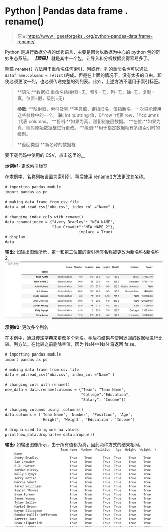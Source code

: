 # Python | Pandas data frame . rename()

> 原文:[https://www . geesforgeks . org/python-pandas-data frame-rename/](https://www.geeksforgeeks.org/python-pandas-dataframe-rename/)

Python 是进行数据分析的优秀语言，主要是因为以数据为中心的 python 包的奇妙生态系统。 ***【熊猫】*** 就是其中一个包，让导入和分析数据变得容易多了。

熊猫 **`rename()`** 方法用于重命名任何索引、列或行。列的重命名也可以通过`dataframe.columns = [#list]`完成。但是在上面的情况下，没有太多的自由。即使必须更改一列，也必须传递完整的列列表。此外，上述方法不适用于索引标签。

> **语法:**数据框.重命名(映射器=无，索引=无，列=无，轴=无，复制=真，位置=假，级别=无)
> 
> **参数:**
> **映射器，索引及列:**字典值，键指旧名，值指新名。一次只能使用这些参数中的一个。
> **轴:** int 或 string 值，0/'row '代表 row，1/'columns '代表 columns。
> **复制:**如果为真，则复制底层数据。
> **在位:**如果为真，则对原始数据框进行更改。
> **级别:**用于指定数据帧有多级索引时的级别。
> 
> **返回类型:**新名称的数据框

要下载代码中使用的 CSV，点击这里的[。](https://media.geeksforgeeks.org/wp-content/uploads/nba.csv)

**示例#1:** 更改索引标签

在本例中，名称列被设置为索引列，稍后使用 rename()方法更改其名称。

```
# importing pandas module
import pandas as pd

# making data frame from csv file
data = pd.read_csv("nba.csv", index_col ="Name" )

# changing index cols with rename()
data.rename(index = {"Avery Bradley": "NEW NAME",
                     "Jae Crowder":"NEW NAME 2"},
                                 inplace = True)
# display
data
```

**输出:**
如输出图像所示，第一和第二位置的索引标签名称被更改为新名称&新名称 2。
![](img/1f21e7686d2803e77125fbcd29a77530.png)

**示例#2:** 更改多个列名

在本例中，通过传递字典来更改多个列名。稍后将结果与使用返回的数据帧进行比较。列方法。在比较之前删除空值，因为 NaN==NaN 将返回 false。

```
# importing pandas module
import pandas as pd

# making data frame from csv file
data = pd.read_csv("nba.csv", index_col ="Name" )

# changing cols with rename()
new_data = data.rename(columns = {"Team": "Team Name",
                                  "College":"Education",
                                  "Salary": "Income"})

# changing columns using .columns()
data.columns = ['Team Name', 'Number', 'Position', 'Age',
                'Height', 'Weight', 'Education', 'Income']

# dropna used to ignore na values
print(new_data.dropna()== data.dropna())
```

**输出:**
如输出图像所示，由于所有值都为真，因此两种方式的结果相同。
![](img/e37ac3f59ccc1aec335ee36bc155d57b.png)